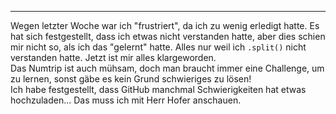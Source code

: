 ***
Wegen letzter Woche war ich "frustriert", da ich zu wenig erledigt hatte. Es hat sich festgestellt, dass ich etwas nicht verstanden hatte, aber dies schien mir nicht so, als ich das "gelernt" hatte.
Alles nur weil ich `.split()` nicht verstanden hatte. Jetzt ist mir alles klargeworden. \
Das Numtrip ist auch mühsam, doch man braucht immer eine Challenge, um zu lernen, sonst gäbe es kein Grund schwieriges zu lösen!\
Ich habe festgestellt, dass GitHub manchmal Schwierigkeiten hat etwas hochzuladen...
Das muss ich mit Herr Hofer anschauen.